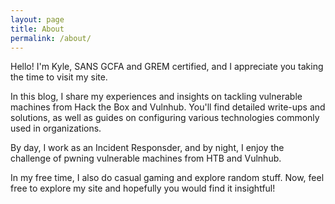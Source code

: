 ```yaml
---
layout: page
title: About
permalink: /about/
---
```


Hello! I'm Kyle, SANS GCFA and GREM certified, and I appreciate you taking the time to visit my site.

In this blog, I share my experiences and insights on tackling vulnerable machines from Hack the Box and Vulnhub. You'll find detailed write-ups and solutions, as well as guides on configuring various technologies commonly used in organizations.

By day, I work as an Incident Responsder, and by night, I enjoy the challenge of pwning vulnerable machines from HTB and Vulnhub.

In my free time, I also do casual gaming and explore random stuff. Now, feel free to explore my site and hopefully you would find it insightful!